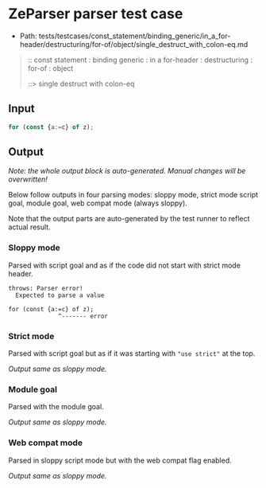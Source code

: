 # ZeParser parser test case

- Path: tests/testcases/const_statement/binding_generic/in_a_for-header/destructuring/for-of/object/single_destruct_with_colon-eq.md

> :: const statement : binding generic : in a for-header : destructuring : for-of : object
>
> ::> single destruct with colon-eq

## Input

`````js
for (const {a:=c} of z);
`````

## Output

_Note: the whole output block is auto-generated. Manual changes will be overwritten!_

Below follow outputs in four parsing modes: sloppy mode, strict mode script goal, module goal, web compat mode (always sloppy).

Note that the output parts are auto-generated by the test runner to reflect actual result.

### Sloppy mode

Parsed with script goal and as if the code did not start with strict mode header.

`````
throws: Parser error!
  Expected to parse a value

for (const {a:=c} of z);
              ^------- error
`````

### Strict mode

Parsed with script goal but as if it was starting with `"use strict"` at the top.

_Output same as sloppy mode._

### Module goal

Parsed with the module goal.

_Output same as sloppy mode._

### Web compat mode

Parsed in sloppy script mode but with the web compat flag enabled.

_Output same as sloppy mode._
